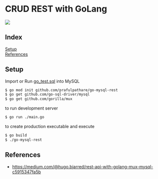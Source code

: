 # CRUD REST with GoLang

![](https://cdn.golangme.com/static/img/golang-with-mysql.jpg)

## Index
[Setup](##Setup) \
[References](##References)


## Setup
Import or Run [go_test.sql](https://github.com/prafulpathare/go-mysql-rest/blob/main/go_test.sql) into MySQL

```sh
$ go mod init github.com/prafulpathare/go-mysql-rest
$ go get github.com/go-sql-driver/mysql
$ go get github.com/gorilla/mux
```

to run development server
```sh
$ go run ./main.go
```

to create production executable and execute
```sh
$ go build
$ ./go-mysql-rest
```



## References 
* https://medium.com/@hugo.bjarred/rest-api-with-golang-mux-mysql-c5915347fa5b
